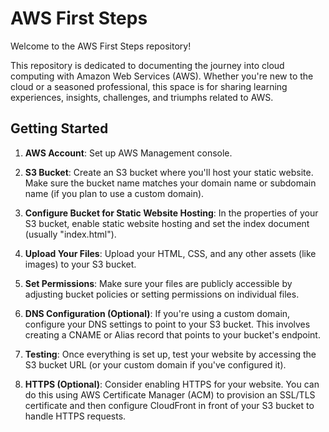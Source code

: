 # AWS First Steps

Welcome to the AWS First Steps repository!

This repository is dedicated to documenting the journey into cloud computing with Amazon Web Services (AWS). Whether you're new to the cloud or a seasoned professional, this space is for sharing learning experiences, insights, challenges, and triumphs related to AWS.

## Getting Started

1. **AWS Account**: Set up AWS Management console.

2. **S3 Bucket**: Create an S3 bucket where you'll host your static website. Make sure the bucket name matches your domain name or subdomain name (if you plan to use a custom domain).

3. **Configure Bucket for Static Website Hosting**: In the properties of your S3 bucket, enable static website hosting and set the index document (usually "index.html").

4. **Upload Your Files**: Upload your HTML, CSS, and any other assets (like images) to your S3 bucket.

5. **Set Permissions**: Make sure your files are publicly accessible by adjusting bucket policies or setting permissions on individual files.

6. **DNS Configuration (Optional)**: If you're using a custom domain, configure your DNS settings to point to your S3 bucket. This involves creating a CNAME or Alias record that points to your bucket's endpoint.

7. **Testing**: Once everything is set up, test your website by accessing the S3 bucket URL (or your custom domain if you've configured it).

8. **HTTPS (Optional)**: Consider enabling HTTPS for your website. You can do this using AWS Certificate Manager (ACM) to provision an SSL/TLS certificate and then configure CloudFront in front of your S3 bucket to handle HTTPS requests.